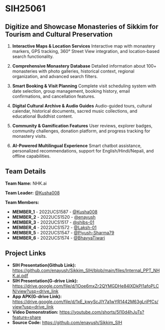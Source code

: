 # SIH25061
## 	Digitize and Showcase Monasteries of Sikkim for Tourism and Cultural Preservation

1. **Interactive Maps & Location Services**
Interactive map with monastery markers, GPS tracking, 360° Street View integration, and location-based search functionality.

2. **Comprehensive Monastery Database**
Detailed information about 100+ monasteries with photo galleries, historical context, regional organization, and advanced search filters.

3. **Smart Booking & Visit Planning**
Complete visit scheduling system with date selection, group management, booking history, email confirmations, and cancellation features.

4. **Digital Cultural Archive & Audio Guides**
Audio-guided tours, cultural calendar, historical documents, sacred music collections, and educational Buddhist content.

5. **Community & Gamification Features**
User reviews, explorer badges, community challenges, donation platform, and progress tracking for monastery visits.

6. **AI-Powered Multilingual Experience**
Smart chatbot assistance, personalized recommendations, support for English/Hindi/Nepali, and offline capabilities.

## Team Details

**Team Name:** NHK.ai

**Team Leader:** [@Kusha008](https://github.com/Kusha008)

**Team Members:**

- **MEMBER_1** - 2022UCS1587 - [@Kusha008](https://github.com/Kusha008)
- **MEMBER_2** - 2022UCS1520 - [@enayush](https://github.com/enayush)
- **MEMBER_3** - 2022UCS1517 - [@shibs-01](https://github.com/shibs-01)
- **MEMBER_4** - 2022UCS1572 - [@Laksh-01](https://github.com/Laksh-01)
- **MEMBER_5** - 2022UCS1547 - [@Piyush-Sharma79](https://github.com/Piyush-Sharma79)
- **MEMBER_6** - 2022UCS1574 - [@BhavyaTiwari](https://github.com/BhavyaTiwari)

## Project Links

- **SIH Presentation(Github Link):** https://github.com/enayush/Sikkim_SIH/blob/main/files/Internal_PPT_NHK.ai.pdf
- **SIH Presentation(G-drive Link):** https://drive.google.com/file/d/1Ooe6mxZr2QYMGDHe84lXDkPI1afoPLCN/view?usp=drive_link
- **App APK(G-drive Link):** https://drive.google.com/file/d/1xE_kwyScJIY7a1wYR1442M63gLriPfCs/view?usp=drive_link
- **Video Demonstration:** https://youtube.com/shorts/5l10d4hJuTs?feature=share
- **Source Code:** https://github.com/enayush/Sikkim_SIH

